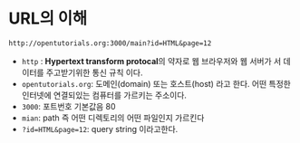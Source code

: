 # URL의 이해

`http://opentutorials.org:3000/main?id=HTML&page=12`

- `http` : **Hypertext transform protocal**의 약자로 웹 브라우저와 웹 서버가 서 데이터를 주고받기위한 통신 규칙 이다.
- `opentutorials.org`: 도메인(domain) 또는 호스트(host) 라고 한다. 어떤 특정한 인터넷에 연결되있는 컴퓨터를 가르키는 주소이다.
- `3000`: 포트번호 기본값음 80
- `mian`: path 즉 어떤 디렉토리의 어떤 파일인지 가르킨다
- `?id=HTML&page=12`:  query string 이라고한다. 